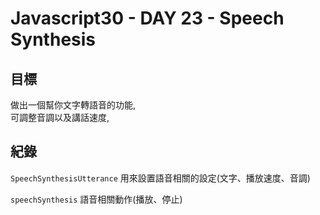 # Javascript30 - DAY 23 - Speech Synthesis
## 目標
做出一個幫你文字轉語音的功能,  
可調整音調以及講話速度,  


## 紀錄
`SpeechSynthesisUtterance`
用來設置語音相關的設定(文字、播放速度、音調)

`speechSynthesis`
語音相關動作(播放、停止)

